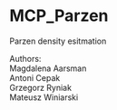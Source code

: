 # MCP_Parzen
Parzen density esitmation

Authors: </br>
Magdalena Aarsman </br>
Antoni Cepak </br>
Grzegorz Ryniak </br>
Mateusz Winiarski </br>


